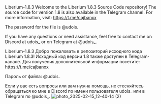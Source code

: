 Liberium-1.8.3
Welcome to the Liberium 1.8.3 Source Code repository! The source code for version 1.8 is also available in the Telegram channel. For more information, visit: https://t.me/cajbanxx

The password for the file is @udois.

If you have any questions or need assistance, feel free to contact me on Discord at udois_ or on Telegram at @udois_.

Liberium-1.8.3
Добро пожаловать в репозиторий исходного кода Liberium 1.8.3! Исходный код версии 1.8 также доступен в Telegram-канале. Для получения дополнительной информации посетите: https://t.me/cajbanxx

Пароль от файла: @udois.

Если у вас есть вопросы или вам нужна помощь, не стесняйтесь обращаться ко мне в Discord по имени пользователя udois_ или в Telegram по @udois_.
![photo_2025-02-15_12-40-14 (2)](https://github.com/user-attachments/assets/945ec210-ce99-4d33-b4e6-5c8662ef62fa)
